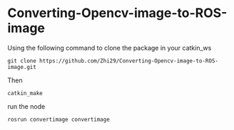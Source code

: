 # Converting-Opencv-image-to-ROS-image

Using the following command to clone the package in your catkin_ws

    git clone https://github.com/Zhi29/Converting-Opencv-image-to-ROS-image.git

Then 

    catkin_make

run the node

    rosrun convertimage convertimage
